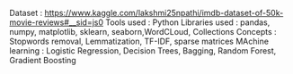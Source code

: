 Dataset : https://www.kaggle.com/lakshmi25npathi/imdb-dataset-of-50k-movie-reviews#__sid=js0
Tools used : Python Libraries used : pandas, numpy, matplotlib, sklearn, seaborn,WordCLoud, Collections 
Concepts : Stopwords removal, Lemmatization, TF-IDF, sparse matrices
MAchine learning : Logistic Regression, Decision Trees, Bagging, Random Forest, Gradient Boosting
